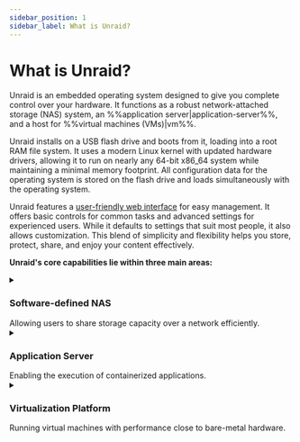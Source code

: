 ```yaml
---
sidebar_position: 1
sidebar_label: What is Unraid?
---
```


# What is Unraid?

Unraid is an embedded operating system designed to give you complete control over your hardware.  It functions as a robust network-attached storage (NAS) system, an %%application server|application-server%%, and a host for %%virtual machines (VMs)|vm%%.

Unraid installs on a USB flash drive and boots from it, loading into a root RAM file system.  It uses a modern Linux kernel with updated hardware drivers, allowing it to run on nearly any 64-bit x86_64 system while maintaining a minimal memory footprint.  All configuration data for the operating system is stored on the flash drive and loads simultaneously with the operating system.

Unraid features a [user-friendly web interface](./explore-the-user-interface/tour-the-web-gui.md) for easy management.  It offers basic controls for common tasks and advanced settings for experienced users.  While it defaults to settings that suit most people, it also allows customization.  This blend of simplicity and flexibility helps you store, protect, share, and enjoy your content effectively.

**Unraid's core capabilities lie within three main areas:**

<details>
  <summary><h3>Software-defined NAS</h3>Allowing users to share storage capacity over a network efficiently.</summary>

### Arrays and Parity

Unraid provides a simple and flexible solution for turning any 64-bit capable system into a Network Attached Storage (NAS) device. It can handle a variety of drives, whether they connect through IDE, SATA, or SAS, and supports different drive sizes. This means you can add new drives one at a time as your storage needs grow, without having to reorganize your existing data when you expand your setup.

The main job of an Unraid %%array|array%% is to organize and protect the data stored across several drives. It does this by using up to two special drives called %%parity drive|parity-drives%%s. These %%parity drive|parity-drives%%s are important because they help reconstruct your data if one of the other drives fails. In fact, with just one %%parity drive|parity-drives%%, you can protect all the other drives in your %%array|array%%, keeping your data safe. Plus, you can mix different sized drives and easily expand your storage over time, making Unraid a user-friendly option for anyone looking to manage their data effectively.

<details>
    <summary><strong>How Parity Works</strong> - Click to expand/collapse</summary>

In Unraid, %%parity|parity%% information is updated in real time.  To understand how this works, imagine the contents of a hard drive as a long stream of bits, where each bit is either a zero or a one.  By summing the nth bit values across all drives and determining whether that sum is even or odd, the corresponding nth %%parity|parity%% bit can be set accordingly.  If a data drive ever fails, this %%parity|parity%% information allows for an accurate determination of the exact bit values, facilitating a precise rebuild on the replacement drive.

For example:

<div style={{ maxWidth: '600px', margin: '1rem auto' }}>

![No Parity](/img/No_parity_500px.png)

</div>
  In the image above, three drives contain streams of bits that vary by device size.  These drives are unprotected, so if one fails, data will be lost.  To protect against failure, we need a fourth disk as a %%parity disk|parity-drive%%, which must be equal to or larger than the largest data disk.

To set the %%parity|parity%% bits, we find the total for each column.  If the sum is even, the %%parity|parity%% bit is 0; if odd, the %%parity|parity%% bit is 1.

Here's the same image as before, but with %%parity|parity%% calculated per frame:

<div style={{ maxWidth: '600px', margin: '1rem auto' }}>

![Parity](/img/Parity@500px.png)

</div>
    Let’s assume that drive 2 in our example has failed, and a new drive has been purchased to replace it:
  <div style={{ maxWidth: '600px', margin: '1rem auto' }}>

![Drive Failure](/img/Drive_failure@500px.png)

</div>
    To rebuild data on the new disk, we determine the missing bit rather than calculating the %%parity|parity%% bit.  For column 1, the sum is 0, so the missing bit is 0.  For column 6, with a sum of 1, the missing bit is 1.

Rebuilding a disk using %%parity|parity%% protects against data loss and offers fault tolerance, ensuring full access to the system even if a drive fails.

</details>

### User Shares

Unraid is different from most %%RAID|raid%% systems because it saves data on individual drives instead of combining them into one. As a %%root user|root-user%%, you can create %%user shares|user-share%%, which are like top-level folders that gather files from multiple drives in the %%array|array%% or %%cache pool|cache-pool%%. This means you don’t have to worry about which specific drive holds your files; they are organized for you.

You can also customize these shares to include or leave out certain drives and decide how files are spread across your storage. Additionally, you can manage how users access the shares by setting up network options, like %%SMB|samba%% and %%NFS|nfs%%, and applying security settings. To keep private data safe, you can create user accounts and set access limits for trusted individuals.

<div className="flex-container">

<figure className="flex-figure">
    <img src="/img/User_shares_-_distribution@500px.png" alt="User shares distribution example" />
    <figcaption>User shares - Distribution</figcaption>
  </figure>

<figure className="flex-figure">
    <img src="/img/User_shares_-_access@500px.png" alt="User shares distribution example larger" />
    <figcaption>User shares - Access</figcaption>
  </figure>

</div>

### Understanding Cache Drives

One of the standout features of Unraid is the %%cache drive|cache%%, which helps speed up data transfer. When you use a %%cache drive|cache%% alongside three or more drives, you can write data up to **three times faster**. When you save files to a %%user shares|user-share%% with a %%cache drive|cache%%, the data is first stored on the %%cache drive|cache%%. This allows for quick writing, and later, a process called %%Mover|mover%% transfers the data to the main storage %%array|array%% - often during the night—making room on the %%cache drive|cache%%.

For added data safety, you can set up a %%cache pool|cache-pool%% with multiple drives. This setup not only increases storage space but also uses technologies like %%ZFS|zfs%% or %%BTRFS|btrfs%% to provide extra protection for your data, similar to %%RAID 1|raid1%%. Overall, Unraid’s management of shares and %%cache drives|cache%% creates a flexible, efficient, and secure storage solution.

[Learn more about configuring shares and cache here.](../../using-unraid-to/manage-storage/array-configuration.md)

<div style={{ maxWidth: '600px', margin: '1rem auto' }}>

![How data capture works with Cache Pool](/img/Cache-pool.gif)

</div>

</details>

<details>
  <summary><h3>Application Server</h3>Enabling the execution of containerized applications.</summary>

Unraid transforms your storage solution into a versatile %%application server|application-server%% through Docker containerization. This approach overcomes traditional NAS limitations while maintaining system stability and ease of use.

Traditional NAS solutions present three key challenges for application hosting:

1. **OS compatibility issues** - Being unable to run applications designed for different operating systems.
2. **Complex lifecycle management** - Difficult installation experiiences can leave residual artifacts after removal.
3. **Application conflicts** - Software components may interfere with each other or system operations.

Unraid's use of Docker addresses these challenges in three key ways:

1. **OS Independence** - Each container runs in its own Linux environment, eliminating compatibility issues with the host operating system.  
2. **Image-based Deployment** - Preconfigured application packages allow for one-click installation and complete uninstallation of applications. 
3. **Process Isolation** - Containerized applications operate in separate user spaces, preventing any conflicts between software.  

Docker containers allow you to run applications in isolated, lightweight environments without the overhead associated with %%virtual machines|vm%%. Unraid simplifies the use of Docker by providing access to thousands of pre-configured apps through [Docker Hub](https://hub.docker.com/) and [Community Applications](../../using-unraid-to/run-docker-containers/community-applications.md).. This containerized approach enables Unraid users to run multiple applications simultaneously without compatibility issues. It also helps keep the system organized by using self-contained application packages and makes it easy to enhance server capabilities through Docker's ecosystem.

:::note

For advanced Docker settings, check out [Run Docker Containers](../../using-unraid-to/run-docker-containers/managing-and-customizing-containers.md).

:::

</details>

<details>
  <summary><h3>Virtualization Platform</h3>Running virtual machines with performance close to bare-metal hardware.</summary>

    Unraid functions as a virtualization host, using a %%hypervisor|hypervisor%% to securely allocate resources to virtualized guests. This allows you to run various applications in isolated environments, going beyond just network-attached storage.

  :::tip

  To use hardware virtualization in Unraid, ensure your CPU, chipset, BIOS, and device drivers are compatible. A full list of requirements is available in the [VM setup guide](../../using-unraid-to/create-virtual-machines/overview-and-system-prep.md). If your server doesn't meet these requirements, the %%VMs|vm%% menu will be disabled in the Unraid %%WebGUI|web-gui%%.

  :::

<details>
    <summary><strong>Benefits of Using Virtual Machines (VMs)</strong> - Click to expand/collapse</summary>

    While Docker containers are popular for Linux-based applications, %%VMs|vm%% enhance the flexibility and efficiency of your Unraid server setup and offer distinct advantages on your Unraid server:
  
  - **Isolation:** %%VMs|vm%% run independently in separate environments, ensuring that the failure of one does not affect the others.

  - **Consolidation:** Consolidate multiple physical servers into a single Unraid machine, reducing hardware needs and simplifying maintenance.

  - **Resource Allocation:** Unraid allows you to assign specific CPU, memory, storage, and network resources to each %%VM|vm%%, ensuring critical workloads receive necessary resources.

  - **Testing and Development:** %%VMs|vm%% enable easy creation and testing of software across different environments without requiring multiple physical machines.

  - **Security:** The isolation of %%VMs|vm%% enhances security, making it harder for malware to spread between them.

  - **Legacy Application Support:** %%VMs|vm%% let you run legacy applications or operating systems that may not be compatible with modern hardware.

  - **Resource Isolation:** Each %%VM|vm%% can have dedicated resources, preventing performance issues across %%VMs|vm%%.

  - **Resource Overcommitment:** You can run more %%VMs|vm%% than the physical resources would typically allow, understanding that not all will fully utilize their allocations at the same time. 

</details>

<details>
    <summary><strong>Assignable Device Support for Virtualization</strong> - Click to expand/collapse</summary>

    Unraid's %%KVM|kvm%%-based virtualization uses modern tools for flexible hardware assignment while maintaining host stability. 
    
    Key components include:
    
    **Core Technologies**
    - %%QEMU|qemu%% and %%libvirt|libvirt%%: Manage %%VM|vm%% lifecycles.
    - %%VFIO|vfio%% device passthrough: Provides direct hardware access.
    - %%VirtIO|virtio%% and %%VirtFS|virtfs%%: Optimize storage and network performance.
    - %%OVMF|ovmf%%: Supports %%UEFI|uefi%% and Secure Boot.

    **Assigned Resources**
    
    - **Compute:** Dedicated CPU cores through %%CPU pinning|cpu-pinning%%.
    - **Memory:** Isolated RAM.
    - **Storage:** SSD-optimized %%virtual disks|vdisk%% via %%VirtIO|virtio%%.
    - **Peripherals:** Full PCI/USB device passthrough, including %%GPU passthrough|gpu-passthrough%% support.

    **Platform Flexibility**

    - Supports %%i440fx|i440fx%% and %%Q35|q35%% machine types.
    - Compatible with %%Xen HVM|xen-hvm%% and %%Xen PV|xen-pv%% workloads.
    - Enables %%Intel VT-x|intel-vt-x%% and %%AMD-V|amd-v%% hardware virtualization.
<div style={{ maxWidth: '600px', margin: '1rem auto' }}>

![Assignable resources](/img/KVM@2x.png)

</div>
  
</details>

For %%VM|vm%% setup steps, check out [Create virtual machines](../../using-unraid-to/create-virtual-machines/overview-and-system-prep.md).

:::caution

%%GPU passthrough|gpu-passthrough%% requires compatible hardware (see [VM setup](../using-unraid-to/create-virtual-machines/vm-setup.md)).

:::

</details>
